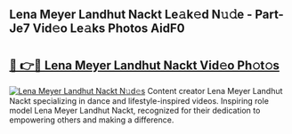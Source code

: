 ## Lena Meyer Landhut Nackt Le𝚊k𝚎d N𝚞𝚍e - Part-Je7 Vid𝚎o Le𝚊ks Photos AidF0

# <h2><a href="http://fb6spt.evod.top/?m=Lena+Meyer+Landhut+Nackt">🔗 👉🔴 Lena Meyer Landhut Nackt Vid𝚎o Ph𝚘t𝚘s</a></h2>

[![Lena Meyer Landhut Nackt N𝚞d𝚎s](https://i.imgur.com/8V9OHl7.gif)](http://fb6spt.evod.top/?m=Lena+Meyer+Landhut+Nackt)
Content creator Lena Meyer Landhut Nackt specializing in dance and lifestyle-inspired videos. Inspiring role model Lena Meyer Landhut Nackt, recognized for their dedication to empowering others and making a difference. 
